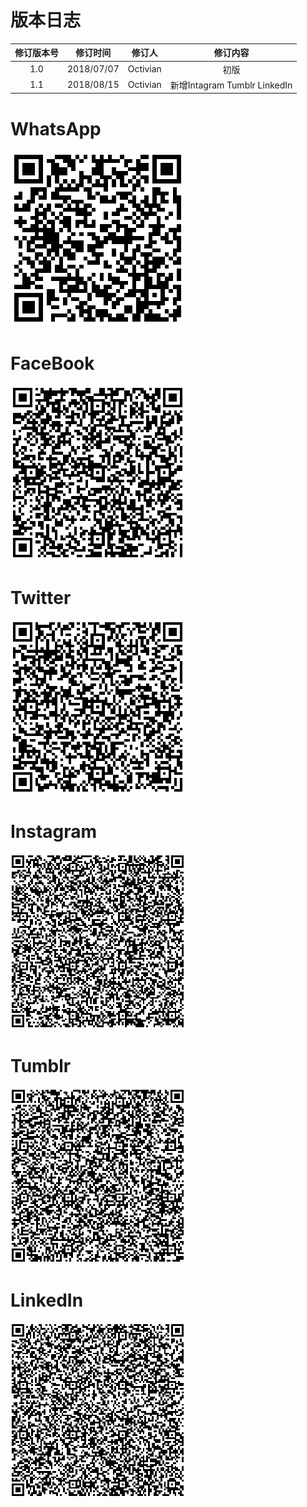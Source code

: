 ﻿# 版本日志

|  修订版本号 |  修订时间 |  修订人 |  修订内容 |
| :------------: | :------------: | :------------: | :------------: |
|  1.0 | 2018/07/07  | Octivian  | 初版  |
|  1.1 | 2018/08/15  | Octivian  | 新增Intagram Tumblr LinkedIn  |

# WhatsApp

[![Whatsapp](../img/app/whatsapp.png "Whatsapp")](https://www.whatsapp.com/android/ "Whatsapp")

# FaceBook

[![FaceBook](../img/app/facebook.png "FaceBook")](https://www.facebook.com/mobile/ "FaceBook")

# Twitter

[![Twitter](../img/app/twitter.png "Twitter")](https://twitter.com/download "Twitter")

# Instagram

[![Instagram](../img/app/Instagram.png "Twitter")](https://www.instagram.com/ "Instagram")

# Tumblr

[![Tumblr](../img/app/tumblr.png "Tumblr")](https://www.tumblr.com/ "Tumblr")

# LinkedIn

[![LinkedIn](../img/app/linkedin.png "LinkedIn")](https://www.linkedin.com/ "LinkedIn")